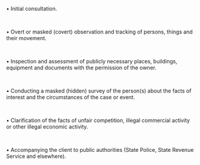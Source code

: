 • Initial consultation.

<br/>

• Overt or masked (covert) observation and tracking of persons, things and their movement.

<br/>

•  Inspection and assessment of publicly necessary places, buildings, equipment and documents with the permission of the owner.

<br/>

• Conducting a masked (hidden) survey of the person(s) about the facts of interest and the circumstances of the case or event.

<br/>

• Clarification of the facts of unfair competition, illegal commercial activity or other illegal economic activity.

<br/>

• Accompanying the client to public authorities (State Police, State Revenue Service and elsewhere).

<!-- Google tag (gtag.js) -->
<script async src="https://www.googletagmanager.com/gtag/js?id=AW-11072310083"></script>
<script>
  window.dataLayer = window.dataLayer || [];
  function gtag(){dataLayer.push(arguments);}
  gtag('js', new Date());

  gtag('config', 'AW-11072310083');
</script>
